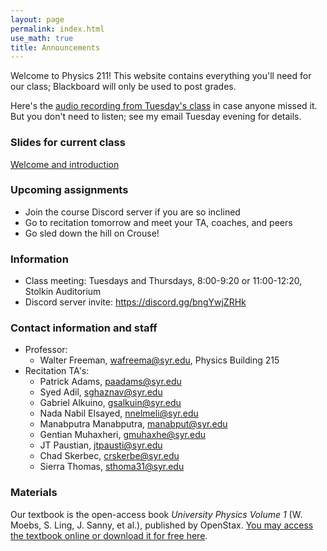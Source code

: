 ```yaml
---
layout: page 
permalink: index.html
use_math: true
title: Announcements
---
```


Welcome to Physics 211! This website contains everything you'll need for our class; Blackboard will only be used to post grades.

Here's the <a href="jan25.opus">audio recording from Tuesday's class</a> in case anyone missed it. But you 
don't need to listen; see my email Tuesday evening for details.

### Slides for current class

<a href="slides/lec1/lecture1.pdf">Welcome and introduction</a>

### Upcoming assignments

* Join the course Discord server if you are so inclined
* Go to recitation tomorrow and meet your TA, coaches, and peers
* Go sled down the hill on Crouse!

### Information
- Class meeting: Tuesdays and Thursdays, 8:00-9:20 or 11:00-12:20, Stolkin Auditorium 
- Discord server invite: <https://discord.gg/bngYwjZRHk>

### Contact information and staff
-   Professor: 
    - Walter Freeman, <wafreema@syr.edu>, Physics Building 215 
-   Recitation TA's:
    * Patrick Adams, <paadams@syr.edu>
    * Syed Adil, <sghaznav@syr.edu>
    * Gabriel Alkuino, <gsalkuin@syr.edu>
    * Nada Nabil Elsayed, <nnelmeli@syr.edu>
    * Manabputra Manabputra, <manabput@syr.edu>
    * Gentian Muhaxheri, <gmuhaxhe@syr.edu>
    * JT Paustian, <jtpausti@syr.edu>
    * Chad Skerbec, <crskerbe@syr.edu>
    * Sierra Thomas, <sthoma31@syr.edu>

### Materials

Our textbook is the open-access book *University Physics Volume 1* (W. Moebs, S. Ling, J. Sanny, et al.), published by OpenStax. <a href="https://openstax.org/details/books/university-physics-volume-1">You may access the textbook online or download it for free here</a>. 


